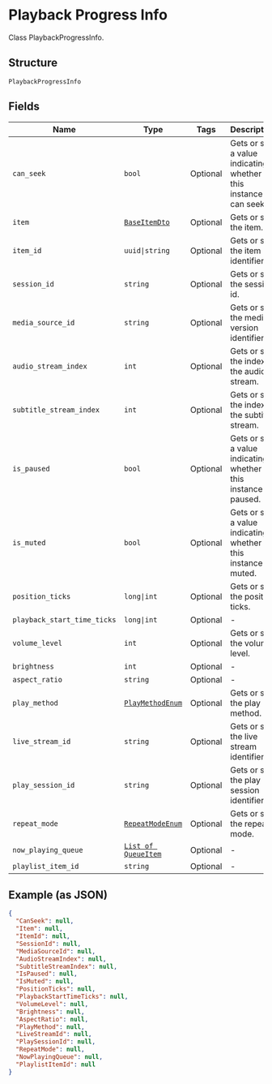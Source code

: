 
# Playback Progress Info

Class PlaybackProgressInfo.

## Structure

`PlaybackProgressInfo`

## Fields

| Name | Type | Tags | Description |
|  --- | --- | --- | --- |
| `can_seek` | `bool` | Optional | Gets or sets a value indicating whether this instance can seek. |
| `item` | [`BaseItemDto`](../../doc/models/base-item-dto.md) | Optional | Gets or sets the item. |
| `item_id` | `uuid\|string` | Optional | Gets or sets the item identifier. |
| `session_id` | `string` | Optional | Gets or sets the session id. |
| `media_source_id` | `string` | Optional | Gets or sets the media version identifier. |
| `audio_stream_index` | `int` | Optional | Gets or sets the index of the audio stream. |
| `subtitle_stream_index` | `int` | Optional | Gets or sets the index of the subtitle stream. |
| `is_paused` | `bool` | Optional | Gets or sets a value indicating whether this instance is paused. |
| `is_muted` | `bool` | Optional | Gets or sets a value indicating whether this instance is muted. |
| `position_ticks` | `long\|int` | Optional | Gets or sets the position ticks. |
| `playback_start_time_ticks` | `long\|int` | Optional | - |
| `volume_level` | `int` | Optional | Gets or sets the volume level. |
| `brightness` | `int` | Optional | - |
| `aspect_ratio` | `string` | Optional | - |
| `play_method` | [`PlayMethodEnum`](../../doc/models/play-method-enum.md) | Optional | Gets or sets the play method. |
| `live_stream_id` | `string` | Optional | Gets or sets the live stream identifier. |
| `play_session_id` | `string` | Optional | Gets or sets the play session identifier. |
| `repeat_mode` | [`RepeatModeEnum`](../../doc/models/repeat-mode-enum.md) | Optional | Gets or sets the repeat mode. |
| `now_playing_queue` | [`List of QueueItem`](../../doc/models/queue-item.md) | Optional | - |
| `playlist_item_id` | `string` | Optional | - |

## Example (as JSON)

```json
{
  "CanSeek": null,
  "Item": null,
  "ItemId": null,
  "SessionId": null,
  "MediaSourceId": null,
  "AudioStreamIndex": null,
  "SubtitleStreamIndex": null,
  "IsPaused": null,
  "IsMuted": null,
  "PositionTicks": null,
  "PlaybackStartTimeTicks": null,
  "VolumeLevel": null,
  "Brightness": null,
  "AspectRatio": null,
  "PlayMethod": null,
  "LiveStreamId": null,
  "PlaySessionId": null,
  "RepeatMode": null,
  "NowPlayingQueue": null,
  "PlaylistItemId": null
}
```

